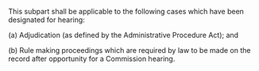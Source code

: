 This subpart shall be applicable to the following cases which have been designated for hearing:

(a) Adjudication (as defined by the Administrative Procedure Act); and

(b) Rule making proceedings which are required by law to be made on the record after opportunity for a Commission hearing.
                

